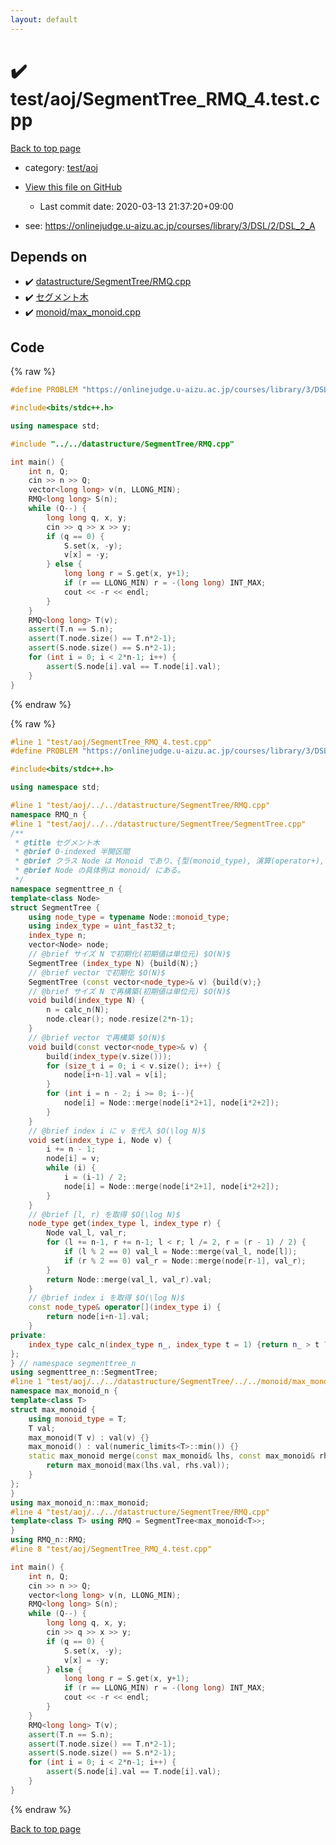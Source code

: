 ```yaml
---
layout: default
---
```


<!-- mathjax config similar to math.stackexchange -->
<script type="text/javascript" async
  src="https://cdnjs.cloudflare.com/ajax/libs/mathjax/2.7.5/MathJax.js?config=TeX-MML-AM_CHTML">
</script>
<script type="text/x-mathjax-config">
  MathJax.Hub.Config({
    TeX: { equationNumbers: { autoNumber: "AMS" }},
    tex2jax: {
      inlineMath: [ ['$','$'] ],
      processEscapes: true
    },
    "HTML-CSS": { matchFontHeight: false },
    displayAlign: "left",
    displayIndent: "2em"
  });
</script>

<script type="text/javascript" src="https://cdnjs.cloudflare.com/ajax/libs/jquery/3.4.1/jquery.min.js"></script>
<script src="https://cdn.jsdelivr.net/npm/jquery-balloon-js@1.1.2/jquery.balloon.min.js" integrity="sha256-ZEYs9VrgAeNuPvs15E39OsyOJaIkXEEt10fzxJ20+2I=" crossorigin="anonymous"></script>
<script type="text/javascript" src="../../../assets/js/copy-button.js"></script>
<link rel="stylesheet" href="../../../assets/css/copy-button.css" />


# :heavy_check_mark: test/aoj/SegmentTree_RMQ_4.test.cpp

<a href="../../../index.html">Back to top page</a>

* category: <a href="../../../index.html#0d0c91c0cca30af9c1c9faef0cf04aa9">test/aoj</a>
* <a href="{{ site.github.repository_url }}/blob/master/test/aoj/SegmentTree_RMQ_4.test.cpp">View this file on GitHub</a>
    - Last commit date: 2020-03-13 21:37:20+09:00


* see: <a href="https://onlinejudge.u-aizu.ac.jp/courses/library/3/DSL/2/DSL_2_A">https://onlinejudge.u-aizu.ac.jp/courses/library/3/DSL/2/DSL_2_A</a>


## Depends on

* :heavy_check_mark: <a href="../../../library/datastructure/SegmentTree/RMQ.cpp.html">datastructure/SegmentTree/RMQ.cpp</a>
* :heavy_check_mark: <a href="../../../library/datastructure/SegmentTree/SegmentTree.cpp.html">セグメント木</a>
* :heavy_check_mark: <a href="../../../library/monoid/max_monoid.cpp.html">monoid/max_monoid.cpp</a>


## Code

<a id="unbundled"></a>
{% raw %}
```cpp
#define PROBLEM "https://onlinejudge.u-aizu.ac.jp/courses/library/3/DSL/2/DSL_2_A"

#include<bits/stdc++.h>

using namespace std;

#include "../../datastructure/SegmentTree/RMQ.cpp"

int main() {
	int n, Q;
	cin >> n >> Q;
	vector<long long> v(n, LLONG_MIN);
	RMQ<long long> S(n);
	while (Q--) {
		long long q, x, y;
		cin >> q >> x >> y;
		if (q == 0) {
			S.set(x, -y);
			v[x] = -y;
		} else {
			long long r = S.get(x, y+1);
			if (r == LLONG_MIN) r = -(long long) INT_MAX;
			cout << -r << endl;
		}
	}
	RMQ<long long> T(v);
	assert(T.n == S.n);
	assert(T.node.size() == T.n*2-1);
	assert(S.node.size() == S.n*2-1);
	for (int i = 0; i < 2*n-1; i++) {
		assert(S.node[i].val == T.node[i].val);
	}
}
```
{% endraw %}

<a id="bundled"></a>
{% raw %}
```cpp
#line 1 "test/aoj/SegmentTree_RMQ_4.test.cpp"
#define PROBLEM "https://onlinejudge.u-aizu.ac.jp/courses/library/3/DSL/2/DSL_2_A"

#include<bits/stdc++.h>

using namespace std;

#line 1 "test/aoj/../../datastructure/SegmentTree/RMQ.cpp"
namespace RMQ_n {
#line 1 "test/aoj/../../datastructure/SegmentTree/SegmentTree.cpp"
/**
 * @title セグメント木
 * @brief 0-indexed 半開区間
 * @brief クラス Node は Monoid であり、{型(monoid_type), 演算(operator+), 単位元(default constructor), constructor(monoid_type)} の4つを持つ。
 * @brief Node の具体例は monoid/ にある。
 */
namespace segmenttree_n {
template<class Node>
struct SegmentTree {
	using node_type = typename Node::monoid_type;
	using index_type = uint_fast32_t;
	index_type n;
	vector<Node> node;
	// @brief サイズ N で初期化(初期値は単位元) $O(N)$
	SegmentTree (index_type N) {build(N);}
	// @brief vector で初期化 $O(N)$
	SegmentTree (const vector<node_type>& v) {build(v);}
	// @brief サイズ N で再構築(初期値は単位元) $O(N)$
	void build(index_type N) {
		n = calc_n(N);
		node.clear(); node.resize(2*n-1);
	}
	// @brief vector で再構築 $O(N)$
	void build(const vector<node_type>& v) {
		build(index_type(v.size()));
		for (size_t i = 0; i < v.size(); i++) {
			node[i+n-1].val = v[i];
		}
		for (int i = n - 2; i >= 0; i--){
			node[i] = Node::merge(node[i*2+1], node[i*2+2]);
		}
	}
	// @brief index i に v を代入 $O(\log N)$
	void set(index_type i, Node v) {
		i += n - 1;
		node[i] = v;
		while (i) {
			i = (i-1) / 2;
			node[i] = Node::merge(node[i*2+1], node[i*2+2]);
		}
	}
	// @brief [l, r) を取得 $O(\log N)$
	node_type get(index_type l, index_type r) {
		Node val_l, val_r;
		for (l += n-1, r += n-1; l < r; l /= 2, r = (r - 1) / 2) {
			if (l % 2 == 0) val_l = Node::merge(val_l, node[l]);
			if (r % 2 == 0) val_r = Node::merge(node[r-1], val_r);
		}
		return Node::merge(val_l, val_r).val;
	}
	// @brief index i を取得 $O(\log N)$
	const node_type& operator[](index_type i) {
		return node[i+n-1].val;
	}
private:
	index_type calc_n(index_type n_, index_type t = 1) {return n_ > t ? calc_n(n_, t << 1) : t;}
};
} // namespace segmenttree_n
using segmenttree_n::SegmentTree;
#line 1 "test/aoj/../../datastructure/SegmentTree/../../monoid/max_monoid.cpp"
namespace max_monoid_n {
template<class T>
struct max_monoid {
	using monoid_type = T;
	T val;
	max_monoid(T v) : val(v) {}
	max_monoid() : val(numeric_limits<T>::min()) {}
	static max_monoid merge(const max_monoid& lhs, const max_monoid& rhs) {
		return max_monoid(max(lhs.val, rhs.val));
	}
};
}
using max_monoid_n::max_monoid;
#line 4 "test/aoj/../../datastructure/SegmentTree/RMQ.cpp"
template<class T> using RMQ = SegmentTree<max_monoid<T>>;
}
using RMQ_n::RMQ;
#line 8 "test/aoj/SegmentTree_RMQ_4.test.cpp"

int main() {
	int n, Q;
	cin >> n >> Q;
	vector<long long> v(n, LLONG_MIN);
	RMQ<long long> S(n);
	while (Q--) {
		long long q, x, y;
		cin >> q >> x >> y;
		if (q == 0) {
			S.set(x, -y);
			v[x] = -y;
		} else {
			long long r = S.get(x, y+1);
			if (r == LLONG_MIN) r = -(long long) INT_MAX;
			cout << -r << endl;
		}
	}
	RMQ<long long> T(v);
	assert(T.n == S.n);
	assert(T.node.size() == T.n*2-1);
	assert(S.node.size() == S.n*2-1);
	for (int i = 0; i < 2*n-1; i++) {
		assert(S.node[i].val == T.node[i].val);
	}
}

```
{% endraw %}

<a href="../../../index.html">Back to top page</a>

